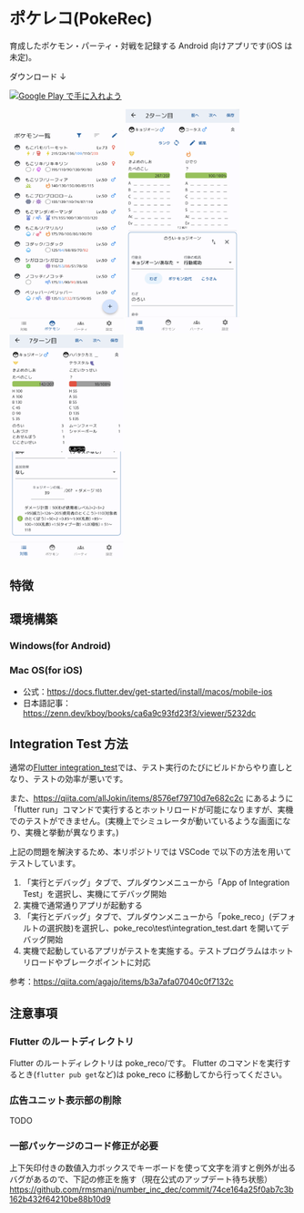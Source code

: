 # ポケレコ(PokeRec)

育成したポケモン・パーティ・対戦を記録する Android 向けアプリです(iOS は未定)。

ダウンロード ↓

<a href='https://play.google.com/store/apps/details?id=com.dkomki.pokereco'><img alt='Google Play で手に入れよう' width="160" src='https://play.google.com/intl/en_us/badges/static/images/badges/ja_badge_web_generic.png'/></a>

<img width="200" src="Screenshot_20231017-183758.png"> <img width="200" src="Screenshot_20231124-171155.png"> <img width="200" src="Screenshot_20231124-172052.png">

## 特徴

## 環境構築

### Windows(for Android)

### Mac OS(for iOS)

- 公式：https://docs.flutter.dev/get-started/install/macos/mobile-ios
- 日本語記事：https://zenn.dev/kboy/books/ca6a9c93fd23f3/viewer/5232dc

## Integration Test 方法

通常の[Flutter integration_test](https://docs.flutter.dev/testing/integration-tests)では、テスト実行のたびにビルドからやり直しとなり、テストの効率が悪いです。

また、https://qiita.com/allJokin/items/8576ef79710d7e682c2c にあるように「flutter run」コマンドで実行するとホットリロードが可能になりますが、実機でのテストができません。(実機上でシミュレータが動いているような画面になり、実機と挙動が異なります。)

上記の問題を解決するため、本リポジトリでは VSCode で以下の方法を用いてテストしています。

1. 「実行とデバッグ」タブで、プルダウンメニューから「App of Integration Test」を選択し、実機にてデバッグ開始
1. 実機で通常通りアプリが起動する
1. 「実行とデバッグ」タブで、プルダウンメニューから「poke_reco」(デフォルトの選択肢)を選択し、poke_reco\test\integration_test.dart を開いてデバッグ開始
1. 実機で起動しているアプリがテストを実施する。テストプログラムはホットリロードやブレークポイントに対応

参考：https://qiita.com/agajo/items/b3a7afa07040c0f7132c

## 注意事項

### Flutter のルートディレクトリ

Flutter のルートディレクトリは poke_reco/です。
Flutter のコマンドを実行するとき(`flutter pub get`など)は poke_reco に移動してから行ってください。

### 広告ユニット表示部の削除

TODO

### 一部パッケージのコード修正が必要

上下矢印付きの数値入力ボックスでキーボードを使って文字を消すと例外が出るバグがあるので、下記の修正を施す（現在公式のアップデート待ち状態）
https://github.com/rmsmani/number_inc_dec/commit/74ce164a25f0ab7c3b162b432f64210be88b10d9
